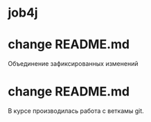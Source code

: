 # job4j
# change README.md
Объединение зафиксированных изменений
# change README.md
В курсе производилась работа с веткамы git.